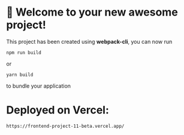 # 🚀 Welcome to your new awesome project!

This project has been created using **webpack-cli**, you can now run

```
npm run build
```

or

```
yarn build
```

to bundle your application

# Deployed on Vercel:
```
https://frontend-project-11-beta.vercel.app/
```